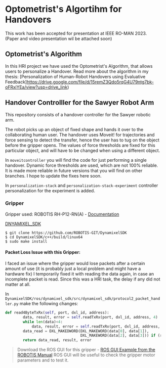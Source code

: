 # Optometrist's Algortihm for Handovers

This work has been accepted for presentation at IEEE RO-MAN 2023. (Paper and video presentation wil be attached soon)

## Optometrist's Algorithm

In this HRI project we have used the Optometrist's Algorithm, that allows users to personalize a Handover.
Read more about the algorithm in my thesis: [Personalization of Human-Robot Handovers using Evaluative Feedback]https://drive.google.com/file/d/15remZ3Qdo5rqG4U79ntg7bk-oFRxiYEa/view?usp=drive_link)

## Handover Controlller for the Sawyer Robot Arm

This repository consists of a handover controller for the Sawyer robotic arm.

The robot picks up an object of fixed shape and hands it over to the collaborating human user.
The handover uses Moveit! for trajectories and force sensing to detect the transfer, hence the user has to tug on the object before the gripper opens. The values of force thresholds are fixed for this particular object, and will have to be changed when using a different object.

In ``moveitcontroller`` you will find the code for just performing a single handover. Dynamic force thresholds are used, which are not 100% reliable. It is made more reliable in future versions that you will find on other branches. I hope to update the fixes here soon.

In ``personalization-stack`` and ``personalization-stack-experiment`` controller personalization for the experiment is added.


### Gripper

Gripper used: ROBOTIS RH-P12-RN(A) - [Documentation](https://emanual.robotis.com/docs/en/platform/rh_p12_rna)

[DNYAMIXEL_SDK](https://github.com/ROBOTIS-GIT/DynamixelSDK)

```
$ git clone https://github.com/ROBOTIS-GIT/DynamixelSDK
$ cd DynamixelSDK/c++/build/linux64
$ sudo make install
```
#### Packet Loss Issue with this Gripper: 
I faced an issue where the gripper would lose packets after a certain amount of use (it is probably just a local problem and might have a hardware fix)
I temporarily fixed it with reading the data again, in case an incomplete packet is read. Since this was a HRI task, the delay if any did not matter at all.


In ``DynamixelSDK/ros/dynamixel_sdk/src/dynamixel_sdk/protocol2_packet_handler.py`` make the following changes:
```python
def read4ByteTxRx(self, port, dxl_id, address):
        data, result, error = self.readTxRx(port, dxl_id, address, 4)
        while len(data)<4:
            data, result, error = self.readTxRx(port, dxl_id, address, 4)
        data_read = DXL_MAKEDWORD(DXL_MAKEWORD(data[0], data[1]),
                                  DXL_MAKEWORD(data[2], data[3])) if (result == COMM_SUCCESS) else 0
        return data_read, result, error
```

>Download the ROS GUI for this gripper - [ROS GUI Example from the ROBOTIS Manual](https://emanual.robotis.com/docs/en/platform/rh_p12_rna/examples/#ros-gui-example)
>ROS GUI will be useful to check the gripper motor parameters and to test it.
